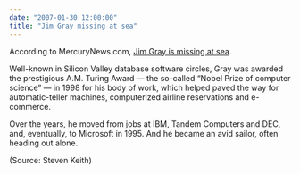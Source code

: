```yaml
---
date: "2007-01-30 12:00:00"
title: "Jim Gray missing at sea"
---
```




According to MercuryNews.com, [Jim Gray is missing at sea](http://www.mercurynews.com/).

> 
Well-known in Silicon Valley database software circles, Gray was awarded the prestigious A.M. Turing Award &#8212; the so-called &ldquo;Nobel Prize of computer science&rdquo; &#8212; in 1998 for his body of work, which helped paved the way for automatic-teller machines, computerized airline reservations and e-commerce.

Over the years, he moved from jobs at IBM, Tandem Computers and DEC, and, eventually, to Microsoft in 1995. And he became an avid sailor, often heading out alone.


(Source: Steven Keith)

